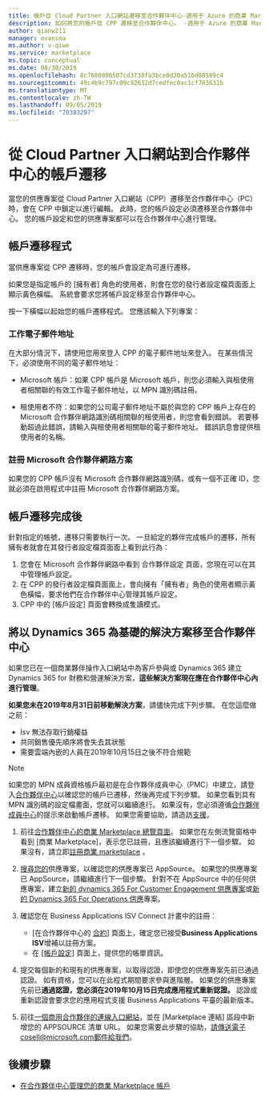 ```yaml
---
title: 帳戶從 Cloud Partner 入口網站遷移至合作夥伴中心-適用于 Azure 的商業 Marketplace
description: 如何將您的帳戶從 CPP 遷移至合作夥伴中心。 -適用于 Azure 的商業 Marketplace
author: qianw211
manager: evansma
ms.author: v-qiwe
ms.service: marketplace
ms.topic: conceptual
ms.date: 08/30/2019
ms.openlocfilehash: 8c7680896507cd3738fa3bce0d30a516d08509c4
ms.sourcegitcommit: 49c4b9c797c09c92632d7cedfec0ac1cf783631b
ms.translationtype: MT
ms.contentlocale: zh-TW
ms.lasthandoff: 09/05/2019
ms.locfileid: "70383297"
---
```

# <a name="account-migration-from-cloud-partner-portal-to-partner-center"></a>從 Cloud Partner 入口網站到合作夥伴中心的帳戶遷移

當您的供應專案從 Cloud Partner 入口網站（CPP）遷移至合作夥伴中心（PC）時，會在 CPP 中鎖定以進行編輯。 此時，您的帳戶設定必須遷移至合作夥伴中心。 您的帳戶設定和您的供應專案都可以在合作夥伴中心進行管理。

## <a name="account-migration-process"></a>帳戶遷移程式

當供應專案從 CPP 遷移時，您的帳戶會設定為可進行遷移。 
 
如果您是指定帳戶的 [擁有者] 角色的使用者，則會在您的發行者設定檔頁面面上顯示黃色橫幅。 系統會要求您將帳戶設定移至合作夥伴中心。 

按一下橫幅以起始您的帳戶遷移程式。 您應該輸入下列專案：

### <a name="work-email-address"></a>工作電子郵件地址

在大部分情況下，請使用您用來登入 CPP 的電子郵件地址來登入。 在某些情況下，必須使用不同的電子郵件地址：

* Microsoft 帳戶：如果 CPP 帳戶是 Microsoft 帳戶，則您必須輸入與租使用者相關聯的有效工作電子郵件地址，以 MPN 識別碼註冊。

* 租使用者不符：如果您的公司電子郵件地址不屬於與您的 CPP 帳戶上存在的 Microsoft 合作夥伴網路識別碼相關聯的租使用者，則您會看到錯誤。 若要移動超過此錯誤，請輸入與租使用者相關聯的電子郵件地址。 錯誤訊息會提供租使用者的名稱。

### <a name="sign-up-for-microsoft-partner-network-program"></a>註冊 Microsoft 合作夥伴網路方案

如果您的 CPP 帳戶沒有 Microsoft 合作夥伴網路識別碼，或有一個不正確 ID，您就必須在啟用程式中註冊 Microsoft 合作夥伴網路方案。

## <a name="after-account-migration-is-complete"></a>帳戶遷移完成後

針對指定的帳號，遷移只需要執行一次。 一旦給定的夥伴完成帳戶的遷移，所有擁有者就會在其發行者設定檔頁面面上看到此行為：

1. 您會在 Microsoft 合作夥伴網路中看到 合作夥伴設定 頁面，您現在可以在其中管理帳戶設定。 
2. 在 CPP 的發行者設定檔頁面面上，會向擁有「擁有者」角色的使用者顯示黃色橫幅，要求他們在合作夥伴中心管理其帳戶設定。
3. CPP 中的 [帳戶設定] 頁面會轉換成隻讀模式。

## <a name="move-dynamics-365-based-solutions-to-partner-center"></a>將以 Dynamics 365 為基礎的解決方案移至合作夥伴中心

如果您已在一個商業夥伴操作入口網站中為客戶參與或 Dynamics 365 建立 Dynamics 365 for 財務和營運解決方案，**這些解決方案現在應在合作夥伴中心內進行管理**。

**如果您未在2019年8月31日前移動解決方案**，請儘快完成下列步驟。 在您這麼做之前：
- Isv 無法存取行銷權益
- 共同銷售優先順序將會失去其狀態
- 需要雲端內嵌的人員在2019年10月15日之後不符合規範

> [!NOTE]
> 如果您的 MPN 成員資格帳戶最初是在合作夥伴成員中心（PMC）中建立，請登入[合作夥伴中心](https://partner.microsoft.com/pcv/accountsettings/connectedpartnerprofile)以確認您的帳戶已遷移，然後再完成下列步驟。 如果您看到具有 MPN 識別碼的設定檔畫面，您就可以繼續進行。 如果沒有，您必須遵循[合作夥伴成員中心](https://partners.microsoft.com/partnerprogram/Welcome.aspx)的提示來啟動帳戶遷移。 如果您需要協助，請造訪[支援](https://partner.microsoft.com/support?issueid=100-0077)。

1. 前往[合作夥伴中心的商業 Marketplace 總覽頁面](https://partner.microsoft.com/dashboard/commercial-marketplace/overview)。 如果您在左側流覽窗格中看到 [商業 Marketplace]，表示您已註冊，且應該繼續進行下一個步驟。 如果沒有，請立即[註冊商業 marketplace](https://partner.microsoft.com/dashboard/account/v3/enrollment/introduction/azureisv) 。
2. [搜尋您的](https://appsource.microsoft.com/)供應專案，以確認您的供應專案已 AppSource。 如果您的供應專案已 AppSource，請繼續進行下一個步驟。 針對不在 AppSource 中的任何供應專案，建立[新的 dynamics 365 For Customer Engagement 供應專案](create-new-customer-engagement-offer.md)或[新的 Dynamics 365 For Operations 供應](create-new-operations-offer.md)專案。
3. 確認您在 Business Applications ISV Connect 計畫中的註冊：
  
   * [在合作夥伴中心的 [合約](https://partner.microsoft.com/dashboard/account/agreements)] 頁面上，確定您已接受**Business Applications ISV**增補以註冊方案。
   * 在 [[帳戶設定](https://partner.microsoft.com/dashboard/account/v3/accountsettings/billingprofile)] 頁面上，提供您的帳單資訊。

4. 提交每個新的和現有的供應專案，以取得認證，即使您的供應專案先前已通過認證。 如有資格，您可以在此程式期間要求參與進階層。 如果您的供應專案先前已**通過認證，您必須在2019年10月15日完成應用程式重新認證。** 認證或重新認證會要求您的應用程式支援 Business Applications 平臺的最新版本。
5. 前往[一個商用合作夥伴的連線入口網站](https://msgtm.azurewebsites.net/en-US/Profile/SignIn)，並在 [Marketplace 連結] 區段中新增您的 APPSOURCE 清單 URL。 如果您需要此步驟的協助，請傳送電子cosell@microsoft.com郵件給我們。

## <a name="next-steps"></a>後續步驟

- [在合作夥伴中心管理您的商業 Marketplace 帳戶](./manage-account.md) 
